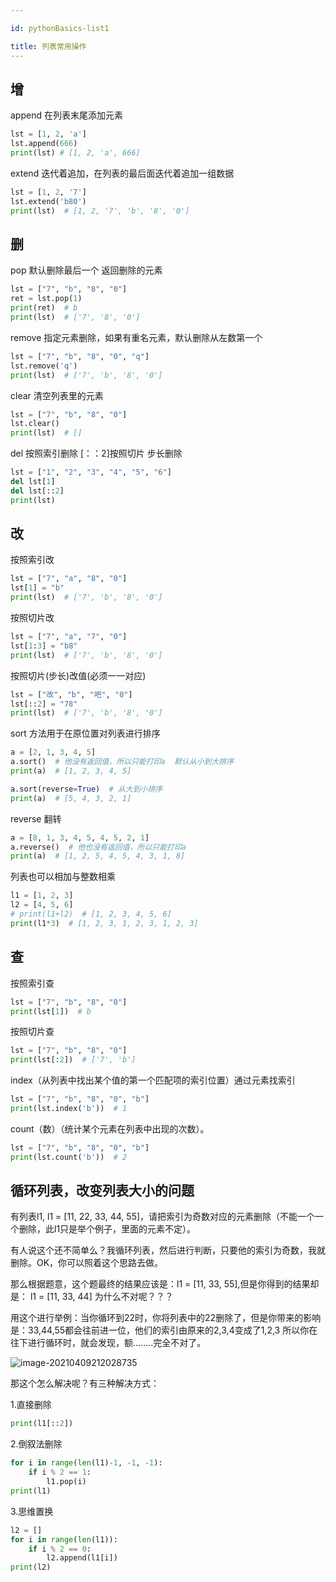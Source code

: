 ```yaml
---

id: pythonBasics-list1

title: 列表常用操作
---
```


## 增

append    在列表末尾添加元素

```python
lst = [1, 2, 'a']
lst.append(666)
print(lst) # [1, 2, 'a', 666]
```

extend  迭代着追加，在列表的最后面迭代着追加一组数据

```python
lst = [1, 2, '7']
lst.extend('b80')
print(lst)	# [1, 2, '7', 'b', '8', '0']
```

## 删

pop       默认删除最后一个 返回删除的元素

```python
lst = ["7", "b", "8", "0"]
ret = lst.pop(1)
print(ret)  # b
print(lst)  # ['7', '8', '0']
```

remove   指定元素删除，如果有重名元素，默认删除从左数第一个	

```python
lst = ["7", "b", "8", "0", "q"]
lst.remove('q')
print(lst)  # ['7', 'b', '8', '0']
```

clear     清空列表里的元素

```python
lst = ["7", "b", "8", "0"]
lst.clear()
print(lst)  # []
```

del  按照索引删除      [：：2]按照切片 步长删除

```python
lst = ["1", "2", "3", "4", "5", "6"]
del lst[1]
del lst[::2]
print(lst)
```

## 改

按照索引改

```python
lst = ["7", "a", "8", "0"]
lst[1] = "b"
print(lst)  # ['7', 'b', '8', '0']
```

按照切片改

```python
lst = ["7", "a", "7", "0"]
lst[1:3] = "b8"
print(lst)  # ['7', 'b', '8', '0']
```

按照切片(步长)改值(必须一一对应)

```python
lst = ["改", "b", "吧", "0"]
lst[::2] = "78"
print(lst)  # ['7', 'b', '8', '0']
```

sort   方法用于在原位置对列表进行排序

```python
a = [2, 1, 3, 4, 5]
a.sort()  # 他没有返回值，所以只能打印a  默认从小到大排序
print(a)  # [1, 2, 3, 4, 5]

a.sort(reverse=True)  # 从大到小排序
print(a)  # [5, 4, 3, 2, 1]
```

reverse 翻转

```python
a = [8, 1, 3, 4, 5, 4, 5, 2, 1]
a.reverse()  # 他也没有返回值，所以只能打印a
print(a)  # [1, 2, 5, 4, 5, 4, 3, 1, 8]
```

列表也可以相加与整数相乘

```python
l1 = [1, 2, 3]
l2 = [4, 5, 6]
# print(l1+l2)  # [1, 2, 3, 4, 5, 6]
print(l1*3)  # [1, 2, 3, 1, 2, 3, 1, 2, 3]
```

## 查

按照索引查

```python
lst = ["7", "b", "8", "0"]
print(lst[1])  # b
```

按照切片查

```python
lst = ["7", "b", "8", "0"]
print(lst[:2])  # ['7', 'b']
```

index（从列表中找出某个值的第一个匹配项的索引位置）通过元素找索引

```python
lst = ["7", "b", "8", "0", "b"]
print(lst.index('b'))  # 1 
```

count（数）（统计某个元素在列表中出现的次数）。

```python
lst = ["7", "b", "8", "0", "b"]
print(lst.count('b'))  # 2
```

## 循环列表，改变列表大小的问题

有列表l1, l1 = [11, 22, 33, 44, 55]，请把索引为奇数对应的元素删除（不能一个一个删除，此l1只是举个例子，里面的元素不定）。

有人说这个还不简单么？我循环列表，然后进行判断，只要他的索引为奇数，我就删除。OK，你可以照着这个思路去做。

那么根据题意，这个题最终的结果应该是：l1 = [11, 33, 55],但是你得到的结果却是： l1 = [11, 33, 44] 为什么不对呢？？？

用这个进行举例：当你循环到22时，你将列表中的22删除了，但是你带来的影响是：33,44,55都会往前进一位，他们的索引由原来的2,3,4变成了1,2,3 所以你在往下进行循环时，就会发现，额........完全不对了。

![image-20210409212028735](https://gitee.com/JqM1n/biog-image/raw/master/20210409212036.png)

那这个怎么解决呢？有三种解决方式：

1.直接删除

```python
print(l1[::2])
```

2.倒叙法删除

```python
for i in range(len(l1)-1, -1, -1):
    if i % 2 == 1:
        l1.pop(i)
print(l1)
```

3.思维置换

```python
l2 = []
for i in range(len(l1)):
    if i % 2 == 0:
        l2.append(l1[i])
print(l2)
```

